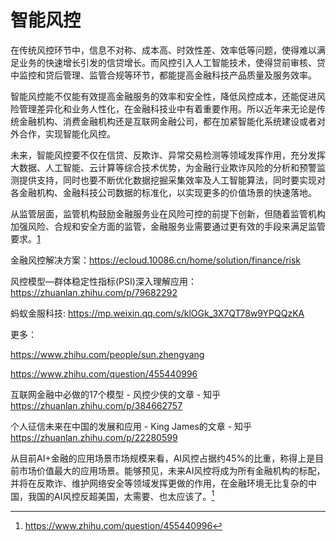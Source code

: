 # 智能风控

在传统风控环节中，信息不对称、成本高、时效性差、效率低等问题，使得难以满足业务的快速增长引发的信贷增长。而风控引入人工智能技术，使得贷前审核、贷中监控和贷后管理、监管合规等环节，都能提高金融科技产品质量及服务效率。

智能风控能不仅能有效提高金融服务的效率和安全性，降低风控成本，还能促进风险管理差异化和业务人性化，在金融科技业中有着重要作用。所以近年来无论是传统金融机构、消费金融机构还是互联网金融公司，都在加紧智能化系统建设或者对外合作，实现智能化风控。

未来，智能风控要不仅在信贷、反欺诈、异常交易检测等领域发挥作用，充分发挥大数据、人工智能、云计算等综合技术优势，为金融行业欺诈风险的分析和预警监测提供支持，同时也要不断优化数据挖掘采集效率及人工智能算法，同时要实现对各金融机构、金融科技公司数据的标准化，以实现更多的价值场景的快速落地。

从监管层面，监管机构鼓励金融服务业在风险可控的前提下创新，但随着监管机构加强风险、合规和安全方面的监管，金融服务业需要通过更有效的手段来满足监管要求。[1]

金融风控解决方案：https://ecloud.10086.cn/home/solution/finance/risk

风控模型—群体稳定性指标(PSI)深入理解应用：https://zhuanlan.zhihu.com/p/79682292

 蚂蚁金服科技: https://mp.weixin.qq.com/s/klOGk_3X7QT78w9YPQQzKA


更多：

https://www.zhihu.com/people/sun.zhengyang

https://www.zhihu.com/question/455440996

互联网金融中必做的17个模型 - 风控少侠的文章 - 知乎
https://zhuanlan.zhihu.com/p/384662757

个人征信未来在中国的发展和应用 - King James的文章 - 知乎
https://zhuanlan.zhihu.com/p/22280599


从目前AI+金融的应用场景市场规模来看，AI风控占据约45%的比重，称得上是目前市场价值最大的应用场景。能够预见，未来AI风控将成为所有金融机构的标配，并将在反欺诈、维护网络安全等领域发挥更做的作用，在金融环境无比复杂的中国，我国的AI风控反超美国，太需要、也太应该了。[^2]

[1]: https://www.weiyangx.com/351456.html
[^2]: https://www.zhihu.com/question/455440996
